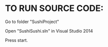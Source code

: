 TO RUN SOURCE CODE:
===============================
Go to folder "SushiProject"

Open "SushiSushi.sln" in Visual Studio 2014

Press start.
